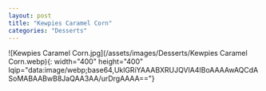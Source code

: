 ```yaml
---
layout: post
title: "Kewpies Caramel Corn"
categories: "Desserts"
---
```

![Kewpies Caramel Corn.jpg](/assets/images/Desserts/Kewpies Caramel Corn.webp){: width="400" height="400" lqip="data:image/webp;base64,UklGRiYAAABXRUJQVlA4IBoAAAAwAQCdASoMABAABwB8JaQAA3AA/urDrgAAAA=="}


